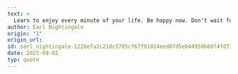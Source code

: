 ```yaml
---
text: >
  Learn to enjoy every minute of your life. Be happy now. Don't wait for something outside of yourself to make you happy in the future.
author: Earl Nightingale
origin: "1"
origin_url: 
id: earl_nightingale-1228efa2c21dc5785cf67f91014eed87d5eb44950b68f4fd716435a431540fa9
date: 2025-09-02
typ: quote
---
```

